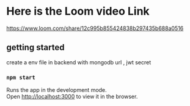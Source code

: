 # Here is the Loom video Link

https://www.loom.com/share/12c995b855424838b297435b688a0516

## getting started

create a env file in backend with mongodb url , jwt secret

### `npm start`

Runs the app in the development mode.\
Open [http://localhost:3000](http://localhost:3000) to view it in the browser.

